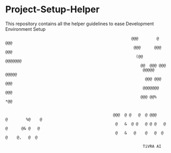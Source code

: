 # Project-Setup-Helper
This repository contains all the helper guidelines to ease Development Environment Setup

                                                           @@@        @   @@@                                 
                                                            @@@      @@@ @@@                                  
                                                             (@@    @@@@@@@                                   
                                                               @@  @@@ @@@                                    
                                                                @@@@@ @@@@@                                   
                                                                 @@@ @@@ @@@                                  
                                                                @@@@@@@   @@@                                 
                                                               @@@ @@%     *@@                                


                                                   @@@  @ @   @  @ @@@    @        %@    @                    
                                                    @   &  @ @   @ @ @   @ @      @& @   @                    
                                                    @   &   @    @   @  @   @    @,   @  @                    

                                                                TiVRA AI         
